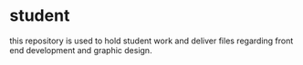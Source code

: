 # student
this repository is used to hold student work and deliver files regarding front end development and graphic design.
